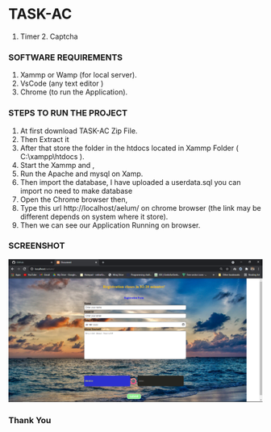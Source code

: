 # TASK-AC
1. Timer 2. Captcha 

### SOFTWARE REQUIREMENTS
1. Xammp or Wamp (for local server).
2. VsCode (any text editor )
3. Chrome (to run the Application).


### STEPS TO RUN THE PROJECT
1. At first download TASK-AC Zip File.
2. Then Extract it 
3. After that store the folder in the htdocs located in Xammp Folder ( C:\xampp\htdocs ).
4. Start the Xammp and ,
6. Run the Apache and mysql on Xamp.
7. Then import the database, I have uploaded a userdata.sql you can import no need to make database 
8. Open the Chrome browser then,
9. Type this url http://localhost/aelum/ on chrome browser (the link may be different depends on system where it store).
10. Then we can see our Application Running on browser.

### SCREENSHOT
<img src="https://github.com/mirajhad/TASK-ACS/blob/main/images/ss.png" alt="Not found">

### Thank You
